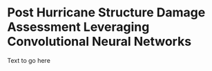# Post Hurricane Structure Damage Assessment Leveraging Convolutional Neural Networks

Text to go here